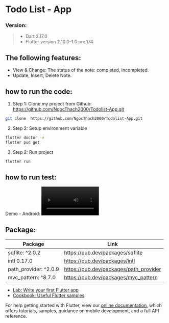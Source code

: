 # Todo List - App

### Version: 
> - Dart 2.17.0
> - Flutter version 2.10.0-1.0.pre.174 


## The following features:
  - View & Change: The status of the note: completed, incompleted.
  - Update, Insert, Delete Note.


## how to run the code: 
1.  Step 1: Clone my project from Github: https://github.com/NgocThach2000/Todolist-App.git
```sh
git clone  https://github.com/NgocThach2000/Todolist-App.git
```
2.  Step 2: Setup environment variable 
```sh
flutter doctor -v
flutter pud get
```
3.  Step 2: Run project 
```sh
flutter run
```

## how to run test: 

Demo - Android:
<video src='https://user-images.githubusercontent.com/63405663/154407934-188b087e-3107-4711-8f97-9419ec4183cc.mp4' width=180/>

## Package: 
| Package | Link |
| ------ | ------ |
| sqflite: ^2.0.2 | https://pub.dev/packages/sqflite |
| intl 0.17.0 | https://pub.dev/packages/intl |
| path_provider: ^2.0.9 | https://pub.dev/packages/path_provider |
| mvc_pattern: ^8.7.0 | https://pub.dev/packages/mvc_pattern |

- [Lab: Write your first Flutter app](https://flutter.dev/docs/get-started/codelab)
- [Cookbook: Useful Flutter samples](https://flutter.dev/docs/cookbook)

For help getting started with Flutter, view our
[online documentation](https://flutter.dev/docs), which offers tutorials,
samples, guidance on mobile development, and a full API reference.

